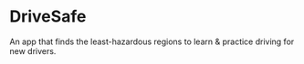 # DriveSafe
An app that finds the least-hazardous regions to learn & practice driving for new drivers.
